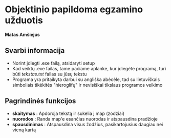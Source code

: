 # Objektinio papildoma egzamino užduotis
**Matas Amšiejus**
## Svarbi informacija
* Norint įdiegti .exe failą, atsidaryti setup
* Kad veiktų .exe failas, tame pačiame aplanke, kur įdiegėte programą, turi būti *tekstas.txt* failas su jūsų tekstu
* Programa yra pritaikyta darbui su angliška abėcėle, tad su lietuviškais simboliais tikėkitės "hieroglifų" ir nevisiškai tikslaus programos veikimo
## Pagrindinės funkcijos
* **skaitymas** : Apdoroja tekstą ir sukelia į map (zodziai)
* **nuorodos** : Randa map'e esančias nuorodas ir atspausdina pradžioje
* **spausdinimas** : Atspausdina visus žodžius, pasikartojusius daugiau nei vieną kartą
